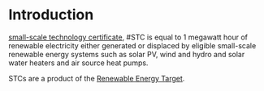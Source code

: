 # Introduction
[small-scale technology certificate](http://www.cleanenergyregulator.gov.au/RET/Scheme-participants-and-industry/Agents-and-installers/Small-scale-technology-certificates), #STC is equal to 1 megawatt hour of renewable electricity either generated or displaced by eligible small-scale renewable energy systems such as solar PV, wind and hydro and solar water heaters and air source heat pumps.

STCs are a product of the [Renewable Energy Target](http://www.cleanenergyregulator.gov.au/RET/About-the-Renewable-Energy-Target). 
